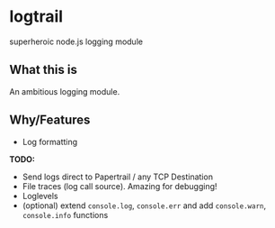 logtrail
========

superheroic node.js logging module

What this is
------------

An ambitious logging module.

Why/Features
------------

- Log formatting

**TODO:**

- Send logs direct to Papertrail / any TCP Destination
- File traces (log call source). Amazing for debugging!
- Loglevels
- (optional) extend `console.log`, `console.err` and add `console.warn`, `console.info` functions